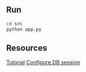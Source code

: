 ## Run

```bash
cd src
python app.py
```

## Resources

[Tutorial](https://docs.graphene-python.org/projects/sqlalchemy/en/latest/starter/)
[Configure DB session](https://docs.graphene-python.org/projects/sqlalchemy/en/latest/tutorial/)

